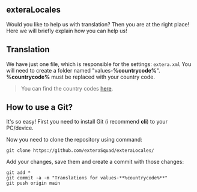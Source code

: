 ## exteraLocales
Would you like to help us with translation? Then you are at the right place!
Here we will briefly explain how you can help us!

## Translation
We have just one file, which is responsible for the settings: `extera.xml`
You will need to create a folder named "values-**%countrycode%**". **%countrycode%** must be replaced with your country code.
> You can find the country codes [here](https://github.com/championswimmer/android-locales).

## How to use a Git?
It's so easy! First you need to install Git (i recommend **cli**) to your PC/device.

Now you need to clone the repository using command:
```
git clone https://github.com/exteraSquad/exteraLocales/
```
Add your changes, save them and create a commit with those changes:
```
git add *
git commit -a -m "Translations for values-**%countrycode%**"
git push origin main
```

